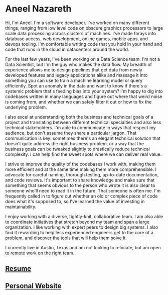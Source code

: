 # Aneel Nazareth

Hi, I'm Aneel. I'm a software developer. I've worked on many different things, ranging from low level code on obscure graphics processors to large scale data processing across clusters of machines. I've made forays into database access, web development, online games, mobile apps, and devops tooling. I'm comfortable writing code that you hold in your hand and code that runs in the cloud in datacenters around the world.

For the last few years, I've been working on a Data Science team. I'm not a Data Scientist, but I'm the guy who makes the data flow. My breadth of experience allows me to design pipelines that get data from newly developed features and legacy applications alike and massage it into something you can use to train a machine learning model or query efficiently. Spot an anomaly in the data and want to know if there's a systemic problem that's feeding bias into your system? I'm happy to dig into codebases written in many languages and figure out where that weird noise is coming from, and whether we can safely filter it out or how to fix the underlying problem.

I also excel at understanding both the business and technical goals of a project and translating between different technical specialties and also less technical stakeholders. I'm able to communicate in ways that respect my audience, but don't assume they share a particular jargon. That communication is key: sometimes there's an elegant technical solution that doesn't quite address the right business problem, or a way that the business goals can be tweaked slightly to drastically reduce technical complexity. I can help find the sweet spots where we can deliver real value.

I strive to improve the quality of the codebases I work with, making them more efficient and at the same time making them more comprehensible. I advocate for careful naming, thorough testing, up-to-date documentation, and code reviews. It's important to share knowledge and make sure that something that seems obvious to the person who wrote it is also clear to someone who'll need to read it in the future. That someone is often me. I'm frequently called in to figure out whether an old or complex piece of code does what it's supposed to, so I've learned the value of investing in maintainability.

I enjoy working with a diverse, tightly-knit, collaborative team. I am also able to coordinate initiatives that stretch beyond my team and span a large organization. I like working with expert peers to design big systems. I also find it rewarding to help less experienced engineers get to the core of a problem, and discover the tools that will help them solve it.

I currently live in Austin, Texas and am not looking to relocate, but am open to remote work on the right team.

## [Resume](resume.html)

## [Personal Website](https://wander.ingstar.com)